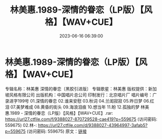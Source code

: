 ﻿---
title: 林美惠.1989-深情的眷恋（LP版）【风格】【WAV+CUE】
date: 2023-06-16 06:39:00
categories: WAV车载音乐、镜像
tags: 华语中文
---
# 林美惠.1989-深情的眷恋（LP版）【风格】【WAV+CUE】

专辑名称：林美惠 深情的眷恋〔黑胶引进版〕
专辑歌星：林美惠
版权提供：新加坡风格有限公司
出版机构：中国唱片总公司
印制发行：北京唱片厂
唱片编号：广录进字199号
01.深情的眷恋
02.谁来安慰
03.秋词
04.兰闺寂寂
05.昨日梦
06.红泪
07.美梦难成
08.黄昏的街头
09.海浪泪痕
10.想当年
11.盼
12.孤独的梦
林美惠.1989 - 深情的眷恋（LP版）【风格】【WAV+CUE】.rar: https://url27.ctfile.com/f/9388027-870729528-cae419?p=559675
(访问密码: 559675)
02.林-: https://url27.ctfile.com/d/9388027-43964997-3afab5?p=559675
(访问密码: 559675)
原文：[链接](https://blog.sina.com.cn/s/blog_1647c7e76010312cw.html)